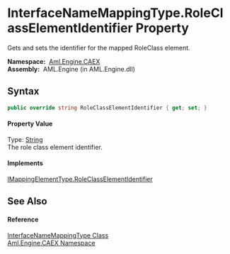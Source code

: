 InterfaceNameMappingType.RoleClassElementIdentifier Property
============================================================
Gets and sets the identifier for the mapped RoleClass element.

  **Namespace:**  [Aml.Engine.CAEX][1]  
  **Assembly:**  AML.Engine (in AML.Engine.dll)

Syntax
------

```csharp
public override string RoleClassElementIdentifier { get; set; }
```

#### Property Value
Type: [String][2]  
 The role class element identifier. 
#### Implements
[IMappingElementType.RoleClassElementIdentifier][3]  


See Also
--------

#### Reference
[InterfaceNameMappingType Class][4]  
[Aml.Engine.CAEX Namespace][1]  

[1]: ../README.md
[2]: https://docs.microsoft.com/dotnet/api/system.string
[3]: ../IMappingElementType/RoleClassElementIdentifier.md
[4]: README.md
[5]: https://www.automationml.org
[6]: ../../icons/logoShade.png